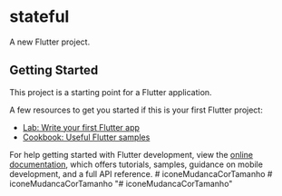 # stateful

A new Flutter project.

## Getting Started

This project is a starting point for a Flutter application.

A few resources to get you started if this is your first Flutter project:

- [Lab: Write your first Flutter app](https://docs.flutter.dev/get-started/codelab)
- [Cookbook: Useful Flutter samples](https://docs.flutter.dev/cookbook)

For help getting started with Flutter development, view the
[online documentation](https://docs.flutter.dev/), which offers tutorials,
samples, guidance on mobile development, and a full API reference.
#   i c o n e M u d a n c a C o r T a m a n h o  
 #   i c o n e M u d a n c a C o r T a m a n h o  
 "# iconeMudancaCorTamanho" 
